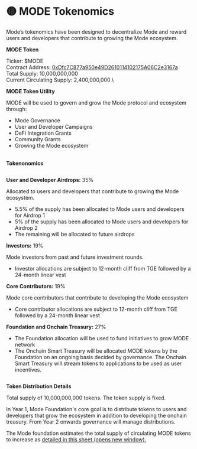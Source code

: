 # 🟡 MODE Tokenomics

Mode’s tokenomics have been designed to decentralize Mode and reward users and developers that contribute to growing the Mode ecosystem.

**MODE Token**

Ticker: $MODE \
Contract Address: [0xDfc7C877a950e49D2610114102175A06C2e3167a](https://explorer.mode.network/token/0xDfc7C877a950e49D2610114102175A06C2e3167a) \
Total Supply: 10,000,000,000 \
Current Circulating Supply: 2,400,000,000 \


**MODE Token Utility**

MODE will be used to govern and grow the Mode protocol and ecosystem through:

* Mode Governance
* User and Developer Campaigns
* DeFi Integration Grants
* Community Grants
* Growing the Mode ecosystem

\
**Tokenonomics**

<figure><img src="../.gitbook/assets/OPTION 4 [FLAT _  MINIMAL ]  (1).png" alt=""><figcaption></figcaption></figure>

**User and Developer Airdrops:** 35%

Allocated to users and developers that contribute to growing the Mode ecosystem.

* 5.5% of the supply has been allocated to Mode users and developers for Airdrop 1
* 5% of the supply has been allocated to Mode users and developers for Airdrop 2
* The remaining will be allocated to future airdrops

**Investors:** 19%

Mode investors from past and future investment rounds.

* Investor allocations are subject to 12-month cliff from TGE followed by a 24-month linear vest

**Core Contributors:** 19%

Mode core contributors that contribute to developing the Mode ecosystem

* Core contributor allocations are subject to 12-month cliff from TGE followed by a 24-month linear vest

**Foundation and Onchain Treasury:** 27%

* The Foundation allocation will be used to fund initiatives to grow MODE network
* The Onchain Smart Treasury will be allocated MODE tokens by the Foundation on an ongoing basis decided by governance. The Onchain Smart Treasury will stream tokens to applications to be used as user incentives.

<figure><img src="../.gitbook/assets/image (23).png" alt=""><figcaption></figcaption></figure>

**Token Distribution Details**

Total supply of 10,000,000,000 tokens. The token supply is fixed.&#x20;

In Year 1, Mode Foundation's core goal is to distribute tokens to users and developers that grow the ecosystem in addition to developing the onchain treasury. From Year 2 onwards governance will manage distributions.&#x20;

The Mode foundation estimates the total supply of circulating MODE tokens to increase as [detailed in this sheet (opens new window).](https://docs.google.com/spreadsheets/d/1iU4irsKAIhLdNqkJCC00gMmwVZD\_L9nxJOsYqk9Dl9c/edit#gid=470961921)

